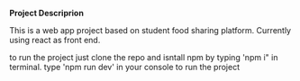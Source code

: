 **Project Descriprion**

This is a web app project based on student food sharing platform. Currently using react as front end.

to run the project just clone the repo and isntall npm by typing 'npm i" in terminal.  type 'npm run dev' in your console to run the project

